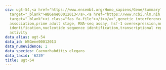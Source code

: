 ```yaml
---
csv: ugt-54,<a href="https://www.ensembl.org/Homo_sapiens/Gene/Summary?db=core;g=WBGene00012013"
  target="_blank">WBGene00012013</a>,<a href="https://www.ncbi.nlm.nih.gov/pubmed/30894454"
  target="_blank"><i class="fas fa-file"></i></a>",genetic interference,functional
  association,prime adult stage, RNA-seq assay, hsf-1 overexpression,nucleotide sequence
  identification,nucleotide sequence identification,transcriptional regulation,up-regulates
  activity
data_alias: ugt-54
data_id: WBGene00012013
data_numevidence: 1
data_species: Caenorhabditis elegans
data_taxid: '6239'
title: ugt-54
---
```

